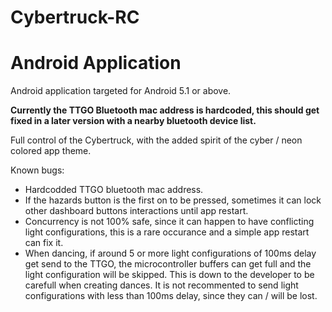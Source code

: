 # Cybertruck-RC
# Android Application
Android application targeted for Android 5.1 or above.

**Currently the TTGO Bluetooth mac address is hardcoded, this should get fixed in a later version with a nearby bluetooth device list.**

Full control of the Cybertruck, with the added spirit of the cyber / neon colored app theme.

Known bugs:
- Hardcodded TTGO bluetooth mac address.
- If the hazards button is the first on to be pressed, sometimes it can lock other dashboard buttons interactions until app restart.
- Concurrency is not 100% safe, since it can happen to have conflicting light configurations, this is a rare occurance and a simple app restart can fix it.
- When dancing, if around 5 or more light configurations of 100ms delay get send to the TTGO, the microcontroller buffers can get full and the light configuration will be skipped. This is down to the developer to be carefull when creating dances. It is not recommented to send light configurations with less than 100ms delay, since they can / will be lost.